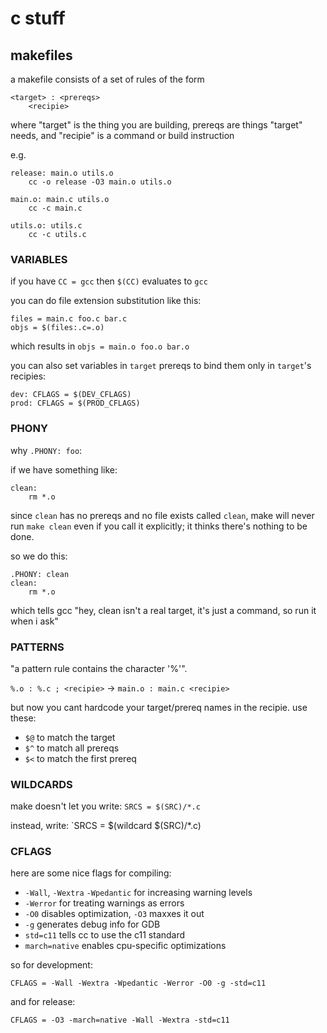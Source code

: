 
# c stuff


## makefiles

a makefile consists of a set of rules of the form
```
<target> : <prereqs>
    <recipie>
```

where "target" is the thing you are building, 
prereqs are things "target" needs, 
and "recipie" is a command or build instruction


e.g.

``` ???
release: main.o utils.o
    cc -o release -O3 main.o utils.o

main.o: main.c utils.o
    cc -c main.c

utils.o: utils.c
    cc -c utils.c
```

### VARIABLES
if you have `CC = gcc` then `$(CC)` evaluates to `gcc`

you can do file extension substitution like this:
```
files = main.c foo.c bar.c
objs = $(files:.c=.o)
```
which results in `objs = main.o foo.o bar.o`


you can also set variables in `target` prereqs to bind them only in `target`'s recipies:
```
dev: CFLAGS = $(DEV_CFLAGS)
prod: CFLAGS = $(PROD_CFLAGS)
```

### PHONY 
why `.PHONY: foo`:

if we have something like:
```
clean:
    rm *.o
```

since `clean` has no prereqs and no file exists called `clean`, 
make will never run `make clean` even if you call it explicitly; 
it thinks there's nothing to be done.

so we do this:
```
.PHONY: clean
clean:
    rm *.o
```
which tells gcc "hey, clean isn't a real target, it's just a command, so run it when i ask"


### PATTERNS

"a pattern rule contains the character '%'".

`%.o : %.c ; <recipie>` -> `main.o : main.c <recipie>`

but now you cant hardcode your target/prereq names in the recipie. use these:
- `$@` to match the target
- `$^` to match all prereqs
- `$<` to match the first prereq


### WILDCARDS

make doesn't let you write: `SRCS = $(SRC)/*.c`

instead, write: `SRCS = $(wildcard $(SRC)/*.c)

### CFLAGS
here are some nice flags for compiling:
- `-Wall`, `-Wextra` `-Wpedantic` for increasing warning levels
- `-Werror` for treating warnings as errors
- `-O0` disables optimization, `-O3` maxxes it out
- `-g` generates debug info for GDB
- `std=c11` tells cc to use the c11 standard
- `march=native` enables cpu-specific optimizations

so for development:
```
CFLAGS = -Wall -Wextra -Wpedantic -Werror -O0 -g -std=c11
```

and for release:
```
CFLAGS = -O3 -march=native -Wall -Wextra -std=c11
```
